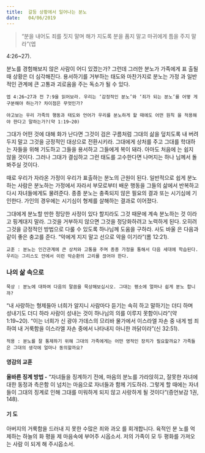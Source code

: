 ```yaml
---
title:  갈등 상황에서 일어나는 분노
date:   04/06/2019
---
```


> <p></p>
> “분을 내어도 죄를 짓지 말며 해가 지도록 분을 품지 말고 마귀에게 틈을 주지 말라”(엡
4:26~27).

분노를 경험해보지 않은 사람이 어디 있겠는가? 그런데 그러한 분노가 가족에게 표
출될 때 상황은 더 심각해진다. 용서하기를 거부하는 태도와 마찬가지로 분노는 가정
과 일반적인 관계에 큰 고통과 괴로움을 주는 독소가 될 수 있다.

`엡 4:26~27과 전 7:9을 읽어보라. 우리는 ‘감정적인 분노’와 ‘죄가 되는 분노’를 어떻
게 구분해야 하는가? 차이점은 무엇인가?`

`야고보는 우리 가족의 행동과 태도와 언어가 우리를 분노하게 할 때에도 어떤 원칙
을 적용해야 한다고 말하는가?(약 1:19~20)`

그대가 어떤 것에 대해 화가 난다면 그것이 검은 구름처럼 그대의 삶을 덮치도록 내
버려 두지 말고 그것을 긍정적인 대상으로 전환시키라. 그대에게 상처를 주고 그대를
학대하는 자들을 위해 기도하고 그들을 용서하고 그들에게 복이 돼라. 아마도 처음에
는 쉽지 않을 것이다. 그러나 그대가 결심하고 그런 태도를 고수한다면 나머지는 하나
님께서 돌봐주실 것이다.

때로 우리가 자라온 가정이 우리가 표출하는 분노의 근원이 된다. 일반적으로 쉽게
분노하는 사람은 분노하는 가정에서 자라서 부모로부터 배운 행동을 그들의 삶에서
반복하고 다시 자녀들에게도 물려준다. 종종 분노는 충족되지 않은 필요의 결과 또는
시기심에 기인한다. 가인의 경우에는 시기심이 형제를 살해하는 결과로 이어졌다.

그대에게 분노할 만한 정당한 사정이 있다 할지라도 그것 때문에 계속 분노하는 것
이라고 핑계대지 말라. 그것을 거부하지 않으면 그것을 정당화하려고 노력하게 된다.
오히려 그것을 긍정적인 방법으로 다룰 수 있도록 하나님께 도움을 구하라. 사도 바울
은 다음과 같이 좋은 충고를 준다. “악에게 지지 말고 선으로 악을 이기라”(롬 12:21).

`교훈 : 분노는 인간관계에 큰 상처와 고통을 주며 종종 가정을 통해서 다음 세대에
학습된다. 우리는 그리스도 안에서 이런 악순환의 고리를 끊어야 한다.`

### 나의 삶 속으로

`묵상 : 분노에 대하여 다음의 말씀을 묵상해보십시오. 그대는 평소에 얼마나 쉽게 분노
합니까?`

“내 사랑하는 형제들아 너희가 알지니 사람마다 듣기는 속히 하고 말하기는 더디
하며 성내기도 더디 하라 사람이 성내는 것이 하나님의 의를 이루지 못함이니라”(약
1:19~20). “이는 너희가 신 광야 가데스의 므리바 물가에서 이스라엘 자손 중 내게 범
죄하여 내 거룩함을 이스라엘 자손 중에서 나타내지 아니한 까닭이라”(신 32:51).

`적용 : 분노를 잘 통제하기 위해 그대의 가족에게는 어떤 영적인 장치가 필요할까요?
가족들은 그대의 생각에 얼마나 동의할까요?`

#### 영감의 교훈

**올바른 징계 방법 -** “자녀들을 징계하기 전에, 마음의
분노를 가라앉히고, 잘못한 자녀에 대한 동정과 측은함
이 넘치는 마음으로 자녀들과 함께 기도하라. 그렇게 할
때에는 자녀들이 그대의 징계로 인해 그대를 미워하게
되지 않고 사랑하게 될 것이다”(증언보감 1권, 148).

#### 기 도

아버지의 거룩함을 드러내
지 못한 수많은 죄와 과오
를 회개합니다. 육적인 분
노를 억제하는 하늘의 화
평을 제 마음속에 부어주
시옵소서. 저의 가족이 모
두 평화를 가져오는 사람
이 되게 해 주시옵소서.